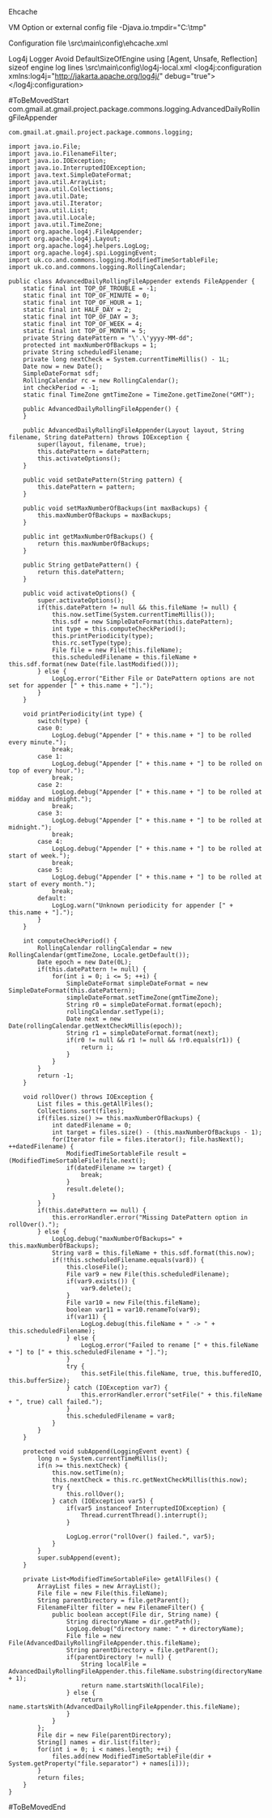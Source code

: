 Ehcache

VM Option or external config file
	-Djava.io.tmpdir="C:\tmp"

Configuration file
<project-root>\src\main\config\ehcache.xml
	<ehcache xmlns:xsi="http://www.w3.org/2001/XMLSchema-instance" xsi:noNamespaceSchemaLocation="http://ehcache.org/ehcache.xsd">
		<diskStore path="java.io.tmpdir" />
		<cache name="com.gmail.at.gmail.project.package.object" 
			maxElementsInMemory="100"
            eternal="true"
            maxElementsOnDisk="200"
            diskPersistent="false"
            diskExpiryThreadIntervalSeconds="120"
            memoryStoreEvictionPolicy="LRU">
		</cache>
		<defaultCache
            maxElementsInMemory="1000"
            eternal="true"
            maxElementsOnDisk="1000"
            diskPersistent="false"
            diskExpiryThreadIntervalSeconds="120"
            memoryStoreEvictionPolicy="LRU">
		</defaultCache>
	</ehcache>

Log4j Logger
Avoid DefaultSizeOfEngine using [Agent, Unsafe, Reflection] sizeof engine log lines
<project-root>\src\main\config\log4j-local.xml
	<?xml version="1.0" encoding="UTF-8" ?>
	<!DOCTYPE log4j:configuration SYSTEM "log4j.dtd">
	<log4j:configuration xmlns:log4j="http://jakarta.apache.org/log4j/" debug="true">
		<appender name="SystemOut" class="org.apache.log4j.ConsoleAppender">
			<param name="Target" value="System.out"/>
			<layout class="org.apache.log4j.PatternLayout">
				<param name="ConversionPattern" value="%d %-5p [%-20.20c{1}][%-20.20t] %m%n" />
			</layout>
		</appender>
		<appender name="CustomLog" class="com.gmail.at.gmail.project.package.AdvancedDailyRollingFileAppender">
	        <param name="File" value="${catalina.base}/logs/fe-dailylog.log" />
	        <param name="datePattern" value="'.'yyyy-MM-dd" />
	        <param name="ImmediateFlush" value="true"/>
	        <param name="maxNumberOfBackups" value="30"/>
	       <layout class="org.apache.log4j.PatternLayout">
	            <param name="ConversionPattern" value="%d %-5p [%-25.25c{1}][%-31.31t] %m%n" />
	        </layout>
	    </appender>
	    <logger name="net.sf.ehcache.pool.impl.DefaultSizeOfEngine" additivity="false">
	        <level value="OFF" />
	    </logger>
	    <root>
			<priority value="INFO"/>
			<appender-ref ref="SystemOut" />
			<appender-ref ref="CustomLog" />
		</root>
	</log4j:configuration>

#ToBeMovedStart
com.gmail.at.gmail.project.package.commons.logging.AdvancedDailyRollingFileAppender

	com.gmail.at.gmail.project.package.commons.logging;

	import java.io.File;
	import java.io.FilenameFilter;
	import java.io.IOException;
	import java.io.InterruptedIOException;
	import java.text.SimpleDateFormat;
	import java.util.ArrayList;
	import java.util.Collections;
	import java.util.Date;
	import java.util.Iterator;
	import java.util.List;
	import java.util.Locale;
	import java.util.TimeZone;
	import org.apache.log4j.FileAppender;
	import org.apache.log4j.Layout;
	import org.apache.log4j.helpers.LogLog;
	import org.apache.log4j.spi.LoggingEvent;
	import uk.co.and.commons.logging.ModifiedTimeSortableFile;
	import uk.co.and.commons.logging.RollingCalendar;

	public class AdvancedDailyRollingFileAppender extends FileAppender {
	    static final int TOP_OF_TROUBLE = -1;
	    static final int TOP_OF_MINUTE = 0;
	    static final int TOP_OF_HOUR = 1;
	    static final int HALF_DAY = 2;
	    static final int TOP_OF_DAY = 3;
	    static final int TOP_OF_WEEK = 4;
	    static final int TOP_OF_MONTH = 5;
	    private String datePattern = "\'.\'yyyy-MM-dd";
	    protected int maxNumberOfBackups = 1;
	    private String scheduledFilename;
	    private long nextCheck = System.currentTimeMillis() - 1L;
	    Date now = new Date();
	    SimpleDateFormat sdf;
	    RollingCalendar rc = new RollingCalendar();
	    int checkPeriod = -1;
	    static final TimeZone gmtTimeZone = TimeZone.getTimeZone("GMT");

	    public AdvancedDailyRollingFileAppender() {
	    }

	    public AdvancedDailyRollingFileAppender(Layout layout, String filename, String datePattern) throws IOException {
	        super(layout, filename, true);
	        this.datePattern = datePattern;
	        this.activateOptions();
	    }

	    public void setDatePattern(String pattern) {
	        this.datePattern = pattern;
	    }

	    public void setMaxNumberOfBackups(int maxBackups) {
	        this.maxNumberOfBackups = maxBackups;
	    }

	    public int getMaxNumberOfBackups() {
	        return this.maxNumberOfBackups;
	    }

	    public String getDatePattern() {
	        return this.datePattern;
	    }

	    public void activateOptions() {
	        super.activateOptions();
	        if(this.datePattern != null && this.fileName != null) {
	            this.now.setTime(System.currentTimeMillis());
	            this.sdf = new SimpleDateFormat(this.datePattern);
	            int type = this.computeCheckPeriod();
	            this.printPeriodicity(type);
	            this.rc.setType(type);
	            File file = new File(this.fileName);
	            this.scheduledFilename = this.fileName + this.sdf.format(new Date(file.lastModified()));
	        } else {
	            LogLog.error("Either File or DatePattern options are not set for appender [" + this.name + "].");
	        }
	    }

	    void printPeriodicity(int type) {
	        switch(type) {
	        case 0:
	            LogLog.debug("Appender [" + this.name + "] to be rolled every minute.");
	            break;
	        case 1:
	            LogLog.debug("Appender [" + this.name + "] to be rolled on top of every hour.");
	            break;
	        case 2:
	            LogLog.debug("Appender [" + this.name + "] to be rolled at midday and midnight.");
	            break;
	        case 3:
	            LogLog.debug("Appender [" + this.name + "] to be rolled at midnight.");
	            break;
	        case 4:
	            LogLog.debug("Appender [" + this.name + "] to be rolled at start of week.");
	            break;
	        case 5:
	            LogLog.debug("Appender [" + this.name + "] to be rolled at start of every month.");
	            break;
	        default:
	            LogLog.warn("Unknown periodicity for appender [" + this.name + "].");
	        }
	    }

	    int computeCheckPeriod() {
	        RollingCalendar rollingCalendar = new RollingCalendar(gmtTimeZone, Locale.getDefault());
	        Date epoch = new Date(0L);
	        if(this.datePattern != null) {
	            for(int i = 0; i <= 5; ++i) {
	                SimpleDateFormat simpleDateFormat = new SimpleDateFormat(this.datePattern);
	                simpleDateFormat.setTimeZone(gmtTimeZone);
	                String r0 = simpleDateFormat.format(epoch);
	                rollingCalendar.setType(i);
	                Date next = new Date(rollingCalendar.getNextCheckMillis(epoch));
	                String r1 = simpleDateFormat.format(next);
	                if(r0 != null && r1 != null && !r0.equals(r1)) {
	                    return i;
	                }
	            }
	        }
	        return -1;
	    }

	    void rollOver() throws IOException {
	        List files = this.getAllFiles();
	        Collections.sort(files);
	        if(files.size() >= this.maxNumberOfBackups) {
	            int datedFilename = 0;
	            int target = files.size() - (this.maxNumberOfBackups - 1);
	            for(Iterator file = files.iterator(); file.hasNext(); ++datedFilename) {
	                ModifiedTimeSortableFile result = (ModifiedTimeSortableFile)file.next();
	                if(datedFilename >= target) {
	                    break;
	                }
	                result.delete();
	            }
	        }
	        if(this.datePattern == null) {
	            this.errorHandler.error("Missing DatePattern option in rollOver().");
	        } else {
	            LogLog.debug("maxNumberOfBackups=" + this.maxNumberOfBackups);
	            String var8 = this.fileName + this.sdf.format(this.now);
	            if(!this.scheduledFilename.equals(var8)) {
	                this.closeFile();
	                File var9 = new File(this.scheduledFilename);
	                if(var9.exists()) {
	                    var9.delete();
	                }
	                File var10 = new File(this.fileName);
	                boolean var11 = var10.renameTo(var9);
	                if(var11) {
	                    LogLog.debug(this.fileName + " -> " + this.scheduledFilename);
	                } else {
	                    LogLog.error("Failed to rename [" + this.fileName + "] to [" + this.scheduledFilename + "].");
	                }
	                try {
	                    this.setFile(this.fileName, true, this.bufferedIO, this.bufferSize);
	                } catch (IOException var7) {
	                    this.errorHandler.error("setFile(" + this.fileName + ", true) call failed.");
	                }
	                this.scheduledFilename = var8;
	            }
	        }
	    }

	    protected void subAppend(LoggingEvent event) {
	        long n = System.currentTimeMillis();
	        if(n >= this.nextCheck) {
	            this.now.setTime(n);
	            this.nextCheck = this.rc.getNextCheckMillis(this.now);
	            try {
	                this.rollOver();
	            } catch (IOException var5) {
	                if(var5 instanceof InterruptedIOException) {
	                    Thread.currentThread().interrupt();
	                }

	                LogLog.error("rollOver() failed.", var5);
	            }
	        }
	        super.subAppend(event);
	    }

	    private List<ModifiedTimeSortableFile> getAllFiles() {
	        ArrayList files = new ArrayList();
	        File file = new File(this.fileName);
	        String parentDirectory = file.getParent();
	        FilenameFilter filter = new FilenameFilter() {
	            public boolean accept(File dir, String name) {
	                String directoryName = dir.getPath();
	                LogLog.debug("directory name: " + directoryName);
	                File file = new File(AdvancedDailyRollingFileAppender.this.fileName);
	                String parentDirectory = file.getParent();
	                if(parentDirectory != null) {
	                    String localFile = AdvancedDailyRollingFileAppender.this.fileName.substring(directoryName.length() + 1);
	                    return name.startsWith(localFile);
	                } else {
	                    return name.startsWith(AdvancedDailyRollingFileAppender.this.fileName);
	                }
	            }
	        };
	        File dir = new File(parentDirectory);
	        String[] names = dir.list(filter);
	        for(int i = 0; i < names.length; ++i) {
	            files.add(new ModifiedTimeSortableFile(dir + System.getProperty("file.separator") + names[i]));
	        }
	        return files;
	    }
	}

#ToBeMovedEnd